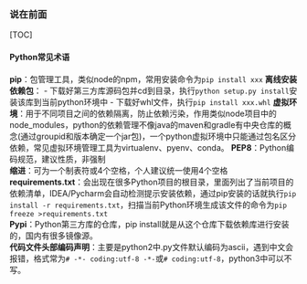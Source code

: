 ### 说在前面
[TOC]
#### Python常见术语
__pip__：包管理工具，类似node的npm，常用安装命令为`pip install xxx`
__离线安装依赖包__：
    - 下载好第三方库源码包并cd到目录，执行`python setup.py install`安装该库到当前python环境中
    - 下载好whl文件，执行`pip install xxx.whl`
__虚拟环境__：用于不同项目之间的依赖隔离，防止依赖污染，作用类似node项目中的node_modules，python的依赖管理不像java的maven和gradle有中央仓库的概念(通过groupid和版本确定一个jar包)，一个python虚拟环境中只能通过包名区分依赖，常见虚拟环境管理工具为virtualenv、pyenv、conda。
__PEP8__：Python编码规范，建议性质，非强制  
__缩进__：可为一个制表符或4个空格，个人建议统一使用4个空格  
__requirements.txt__：会出现在很多Python项目的根目录，里面列出了当前项目的依赖清单，IDEA/Pycharm会自动检测提示安装依赖，通过pip安装的话就执行`pip install -r requirements.txt`，扫描当前Python环境生成该文件的命令为`pip freeze >requirements.txt`  
__Pypi__：Python第三方库的仓库，pip install就是从这个仓库下载依赖库进行安装的，国内有很多镜像源。  
__代码文件头部编码声明__：主要是python2中.py文件默认编码为ascii，遇到中文会报错，格式常为`# -*- coding:utf-8 -*-`或`# coding:utf-8`，python3中可以不写。  
